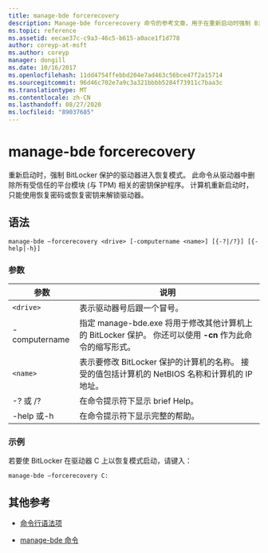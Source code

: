 ```yaml
---
title: manage-bde forcerecovery
description: Manage-bde forcerecovery 命令的参考文章，用于在重新启动时强制 BitLocker 保护的驱动器进入恢复模式。
ms.topic: reference
ms.assetid: eecae37c-c9a3-46c5-b615-a0ace1f1d778
author: coreyp-at-msft
ms.author: coreyp
manager: dongill
ms.date: 10/16/2017
ms.openlocfilehash: 11dd4754ffebbd204e7ad463c56bce47f2a15714
ms.sourcegitcommit: 96d46c702e7a9c3a321bbbb5284f73911c7baa3c
ms.translationtype: MT
ms.contentlocale: zh-CN
ms.lasthandoff: 08/27/2020
ms.locfileid: "89037685"
---
```

# <a name="manage-bde-forcerecovery"></a>manage-bde forcerecovery

重新启动时，强制 BitLocker 保护的驱动器进入恢复模式。 此命令从驱动器中删除所有受信任的平台模块 (与 TPM) 相关的密钥保护程序。 计算机重新启动时，只能使用恢复密码或恢复密钥来解锁驱动器。

## <a name="syntax"></a>语法

```
manage-bde –forcerecovery <drive> [-computername <name>] [{-?|/?}] [{-help|-h}]
```

### <a name="parameters"></a>参数

| 参数 | 说明 |
| --------- | ----------- |
| `<drive>` | 表示驱动器号后跟一个冒号。 |
| -computername | 指定 manage-bde.exe 将用于修改其他计算机上的 BitLocker 保护。 你还可以使用 **-cn** 作为此命令的缩写形式。 |
| `<name>` | 表示要修改 BitLocker 保护的计算机的名称。 接受的值包括计算机的 NetBIOS 名称和计算机的 IP 地址。 |
| -? 或 /? | 在命令提示符下显示 brief Help。 |
| -help 或-h | 在命令提示符下显示完整的帮助。 |

### <a name="examples"></a>示例

若要使 BitLocker 在驱动器 C 上以恢复模式启动，请键入：

```
manage-bde –forcerecovery C:
```

## <a name="additional-references"></a>其他参考

- [命令行语法项](command-line-syntax-key.md)

- [manage-bde 命令](manage-bde.md)
